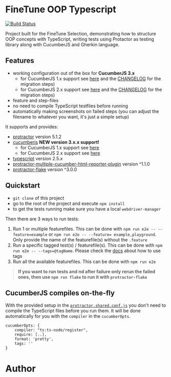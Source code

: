 # FineTune OOP Typescript

[![Build Status](https://travis-ci.org/wswebcreation/protractor-cucumber-typescript-boilerplate.svg?branch=master)](https://travis-ci.org/wswebcreation/protractor-cucumber-typescript-boilerplate)

Project built for the FineTune Selection, demonstrating how to structure OOP concepts with TypeScript, writing tests using Protactor as testing library along with CucumberJS and Gherkin language.

## Features
* working configuration out of the box for **CucumberJS 3.x**
    * for CucumberJS 1.x support see [here](https://github.com/wswebcreation/protractor-cucumber-typescript-boilerplate/tree/1.1.0) and the [CHANGELOG](./CHANGELOG.md#2.0.0) for the migration steps)
    * for CucumberJS 2.x support see [here](https://github.com/wswebcreation/protractor-cucumber-typescript-boilerplate/tree/2.x) and the [CHANGELOG](./CHANGELOG.md#3.0.0) for the migration steps)
* feature and step-files
* no need to compile TypeScript testfiles before running
* automatically making screenshots on failed steps (you can adjust the filename to whatever you want, it's just a simple setup)

It supports and provides:

* [protractor](https://github.com/angular/protractor) version 5.1.2
* [cucumberjs](https://github.com/cucumber/cucumber-js/) **NEW version 3.x.x support!**
    * for CucumberJS 1.x support see [here](https://github.com/wswebcreation/protractor-cucumber-typescript-boilerplate/tree/1.1.0)
    * for CucumberJS 2.x support see [here](https://github.com/wswebcreation/protractor-cucumber-typescript-boilerplate/tree/2.x)
* [typescript](https://github.com/Microsoft/TypeScript) version 2.5.x
* [protractor-multiple-cucumber-html-reporter-plugin](https://github.com/wswebcreation/protractor-multiple-cucumber-html-reporter-plugin) version ^1.1.0
* [protractor-flake](https://github.com/NickTomlin/protractor-flake) version ^3.0.0

## Quickstart

- `git clone` of this project
- go to the root of the project and execute `npm install`
- to get the tests running make sure you have a local `webdriver-manager`

Then there are 3 ways to run tests:

1. Run 1 or multiple featurefiles. This can be done with `npm run e2e -- --feature=example` or `npm run e2e -- --feature= example,playground`. Only provide the name of the featurefile(s) without the `.feature`
2. Run a specific tagged test(s) / featurefile(s). This can be done with `npm run e2e -- --tags=@tagName`. Please check the [docs](https://docs.cucumber.io/tag-expressions/) about how to use tags
3. Run all the available featurefiles. This can be done with `npm run e2e`

> **If you want to run tests and  nd after failure only rerun the failed ones, then use `npm run flake` to run it with `protractor-flake`**

## CucumberJS compiles on-the-fly
With the provided setup in the [`protractor.shared.conf.js`](/e2e-tests/config/protractor.shared.conf.js) you don't need to compile the TypeScript files before you run them. It will be done automatically for you with the `compiler` in the `cucumberOpts`.

```
cucumberOpts: {
	compiler: "ts:ts-node/register",
	require: [..],
	format: 'pretty',
	tags: ''
}
```

# Author

